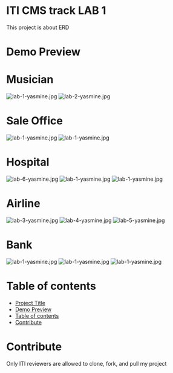 # ITI CMS track LAB 1
This project is about ERD
# Demo Preview
# Musician
![lab-1-yasmine.jpg](./images/ERD1.png)
![lab-2-yasmine.jpg](./images/ERD2.jpg)
# Sale Office
![lab-1-yasmine.jpg](./images/ERD10.jpg)
![lab-1-yasmine.jpg](./images/ERD11.jpg)
# Hospital
![lab-6-yasmine.jpg](./images/ERD6.jpg)
![lab-1-yasmine.jpg](./images/ERD7.jpg)
![lab-1-yasmine.jpg](./images/ERD-7.7.jpg)
# Airline
![lab-3-yasmine.jpg](./images/ERD3.jpg)
![lab-4-yasmine.jpg](./images/ERD4.jpg)
![lab-5-yasmine.jpg](./images/ERD5.jpg)
# Bank
![lab-1-yasmine.jpg](./images/ERD8.jpg)
![lab-1-yasmine.jpg](./images/ERD9.jpg)
![lab-1-yasmine.jpg](./images/ERD12.jpg)





# Table of contents
- [Project Title](#iti-cms-track-lab-1)
- [Demo Preview](#demo-preview)
- [Table of contents](#table-of-contents)
- [Contribute](#contribute)
# Contribute
Only ITI reviewers are allowed to clone, fork, and pull my project